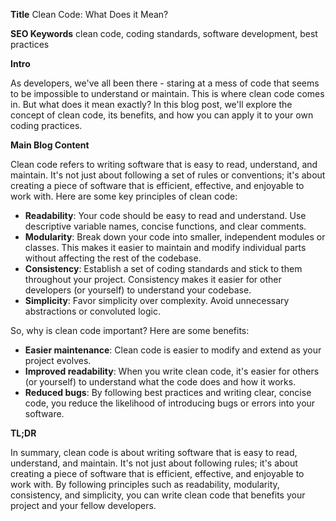 **Title**
Clean Code: What Does it Mean?

**SEO Keywords**
clean code, coding standards, software development, best practices

**Intro**

As developers, we've all been there - staring at a mess of code that seems to be impossible to understand or maintain. This is where clean code comes in. But what does it mean exactly? In this blog post, we'll explore the concept of clean code, its benefits, and how you can apply it to your own coding practices.

**Main Blog Content**

Clean code refers to writing software that is easy to read, understand, and maintain. It's not just about following a set of rules or conventions; it's about creating a piece of software that is efficient, effective, and enjoyable to work with. Here are some key principles of clean code:

* **Readability**: Your code should be easy to read and understand. Use descriptive variable names, concise functions, and clear comments.
* **Modularity**: Break down your code into smaller, independent modules or classes. This makes it easier to maintain and modify individual parts without affecting the rest of the codebase.
* **Consistency**: Establish a set of coding standards and stick to them throughout your project. Consistency makes it easier for other developers (or yourself) to understand your codebase.
* **Simplicity**: Favor simplicity over complexity. Avoid unnecessary abstractions or convoluted logic.

So, why is clean code important? Here are some benefits:

* **Easier maintenance**: Clean code is easier to modify and extend as your project evolves.
* **Improved readability**: When you write clean code, it's easier for others (or yourself) to understand what the code does and how it works.
* **Reduced bugs**: By following best practices and writing clear, concise code, you reduce the likelihood of introducing bugs or errors into your software.

**TL;DR**

In summary, clean code is about writing software that is easy to read, understand, and maintain. It's not just about following rules; it's about creating a piece of software that is efficient, effective, and enjoyable to work with. By following principles such as readability, modularity, consistency, and simplicity, you can write clean code that benefits your project and your fellow developers.